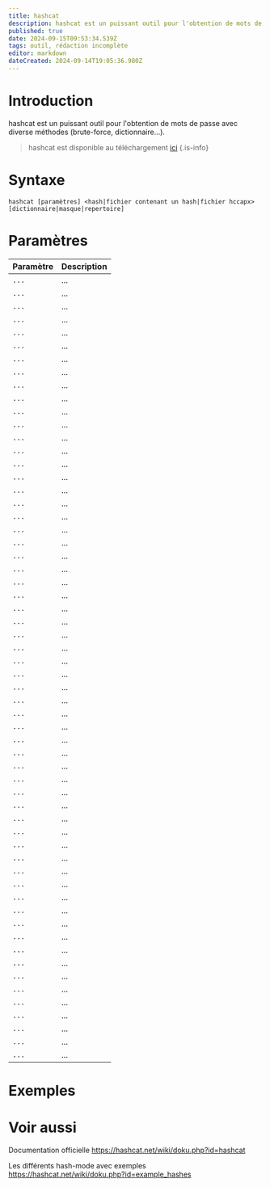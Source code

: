 ```yaml
---
title: hashcat
description: hashcat est un puissant outil pour l'obtention de mots de passe avec diverse méthodes (brute-force, dictionnaire...).
published: true
date: 2024-09-15T09:53:34.539Z
tags: outil, rédaction incomplète
editor: markdown
dateCreated: 2024-09-14T19:05:36.980Z
---
```


# Introduction

hashcat est un puissant outil pour l'obtention de mots de passe avec diverse méthodes (brute-force, dictionnaire...).

> hashcat est disponible au téléchargement [ici](https://github.com/hashcat/hashcat)
> {.is-info}

# Syntaxe

`hashcat [paramètres] <hash|fichier contenant un hash|fichier hccapx> [dictionnaire|masque|repertoire]`

# Paramètres

| Paramètre | Description |
| --------- | ----------- |
| `...`     | ...         |
| `...`     | ...         |
| `...`     | ...         |
| `...`     | ...         |
| `...`     | ...         |
| `...`     | ...         |
| `...`     | ...         |
| `...`     | ...         |
| `...`     | ...         |
| `...`     | ...         |
| `...`     | ...         |
| `...`     | ...         |
| `...`     | ...         |
| `...`     | ...         |
| `...`     | ...         |
| `...`     | ...         |
| `...`     | ...         |
| `...`     | ...         |
| `...`     | ...         |
| `...`     | ...         |
| `...`     | ...         |
| `...`     | ...         |
| `...`     | ...         |
| `...`     | ...         |
| `...`     | ...         |
| `...`     | ...         |
| `...`     | ...         |
| `...`     | ...         |
| `...`     | ...         |
| `...`     | ...         |
| `...`     | ...         |
| `...`     | ...         |
| `...`     | ...         |
| `...`     | ...         |
| `...`     | ...         |
| `...`     | ...         |
| `...`     | ...         |
| `...`     | ...         |
| `...`     | ...         |
| `...`     | ...         |
| `...`     | ...         |
| `...`     | ...         |
| `...`     | ...         |
| `...`     | ...         |
| `...`     | ...         |
| `...`     | ...         |
| `...`     | ...         |
| `...`     | ...         |
| `...`     | ...         |
| `...`     | ...         |
| `...`     | ...         |
| `...`     | ...         |
| `...`     | ...         |
| `...`     | ...         |
| `...`     | ...         |
| `...`     | ...         |
| `...`     | ...         |
| `...`     | ...         |
| `...`     | ...         |
| `...`     | ...         |
# Exemples

# Voir aussi

Documentation officielle
https://hashcat.net/wiki/doku.php?id=hashcat

Les différents hash-mode avec exemples
https://hashcat.net/wiki/doku.php?id=example_hashes
